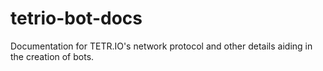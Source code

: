 # tetrio-bot-docs
Documentation for TETR.IO's network protocol and other details aiding in the creation of bots.
